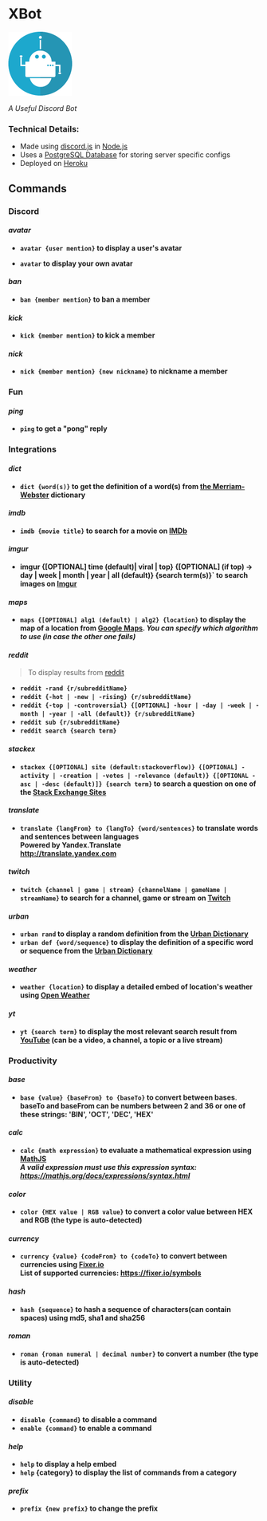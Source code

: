 # XBot
![](assets/images/icon_128x128.png)

*A Useful Discord Bot*

### Technical Details:
* Made using [discord.js](https://discord.js.org) in [Node.js](https://nodejs.org/en/)
* Uses a [PostgreSQL Database](https://www.postgresql.org/) for storing server specific configs
* Deployed on [Heroku](https://www.heroku.com/)

## Commands

### Discord

#### *avatar*
* **`avatar {user mention}` to display a user's avatar**

* **`avatar` to display your own avatar**

#### *ban*
* **`ban {member mention}` to ban a member**

#### *kick*
* **`kick {member mention}` to kick a member**

#### *nick*
* **`nick {member mention} {new nickname}` to nickname a member**

### Fun

#### *ping*
* **`ping` to get a "pong" reply**

### Integrations

#### *dict*
* **`dict {word(s)}` to get the definition of a word(s) from [the Merriam-Webster](https://www.merriam-webster.com/) dictionary**

#### *imdb*
* **`imdb {movie title}` to search for a movie on [IMDb](https://www.imdb.com/)**

#### *imgur*
* **imgur {[OPTIONAL] time (default)| viral | top} {[OPTIONAL] (if top) -> day | week | month | year | all (default)} {search term(s)}` to search images on [Imgur](https://imgur.com)**

#### *maps*
* **`maps {[OPTIONAL] alg1 (default) | alg2} {location}` to display the map of a location from [Google Maps](https://www.google.com/maps/).
*You can specify which algorithm to use (in case the other one fails)***

#### *reddit*
> To display results from [reddit](https://www.reddit.com/)
* **`reddit -rand {r/subredditName}`**
* **`reddit {-hot | -new | -rising} {r/subredditName}`**
* **`reddit {-top | -controversial} {[OPTIONAL] -hour | -day | -week | -month | -year | -all (default)} {r/subredditName}`**
* **`reddit sub {r/subredditName}`**
* **`reddit search {search term}`**

#### *stackex*
* **`stackex {[OPTIONAL] site (default:stackoverflow)} {[OPTIONAL] -activity | -creation | -votes | -relevance (default)} {[OPTIONAL -asc | -desc (default)]} {search term}` to search a question on one of the [Stack Exchange Sites](https://stackexchange.com/sites)**

#### *translate*
* **`translate {langFrom} to {langTo} {word/sentences}` to translate words and sentences between languages**  
**Powered by Yandex.Translate**  
**http://translate.yandex.com**

#### *twitch*
* **`twitch {channel | game | stream} {channelName | gameName | streamName}` to search for a channel, game or stream on [Twitch](https://www.twitch.tv/)**

#### *urban*
* **`urban rand` to display a random definition from the [Urban Dictionary](https://www.urbandictionary.com/)**
* **`urban def {word/sequence}` to display the definition of a specific word or sequence from the [Urban Dictionary](https://www.urbandictionary.com/)**

#### *weather*
* **`weather {location}` to display a detailed embed of location's weather using [Open Weather](https://openweathermap.org/)**

#### *yt*
* **`yt {search term}` to display the most relevant search result from [YouTube](https://www.youtube.com/) (can be a video, a channel, a topic or a live stream)**

### Productivity

#### *base*
* **`base {value} {baseFrom} to {baseTo}` to convert between bases**.
**baseTo and baseFrom can be numbers between 2 and 36 or one of these strings: 'BIN', 'OCT', 'DEC', 'HEX'**

#### *calc*
* **`calc {math expression}` to evaluate a mathematical expression using [MathJS](https://mathjs.org/)**  
***A valid expression must use this expression syntax: https://mathjs.org/docs/expressions/syntax.html***

#### *color*
* **`color {HEX value | RGB value}` to convert a color value between HEX and RGB (the type is auto-detected)**

#### *currency*
* **`currency {value} {codeFrom} to {codeTo}` to convert between currencies using [Fixer.io](https://fixer.io/)**  
**List of supported currencies: https://fixer.io/symbols**

#### *hash*
* **`hash {sequence}` to hash a sequence of characters(can contain spaces) using md5, sha1 and sha256**

#### *roman*
* **`roman {roman numeral | decimal number}` to convert a number (the type is auto-detected)**

### Utility

#### *disable*
* **`disable {command}` to disable a command**
* **`enable {command}` to enable a command**

#### *help*
* **`help` to display a help embed**
* **`help` {category} to display the list of commands from a category**

#### *prefix*
* **`prefix {new prefix}` to change the prefix**
